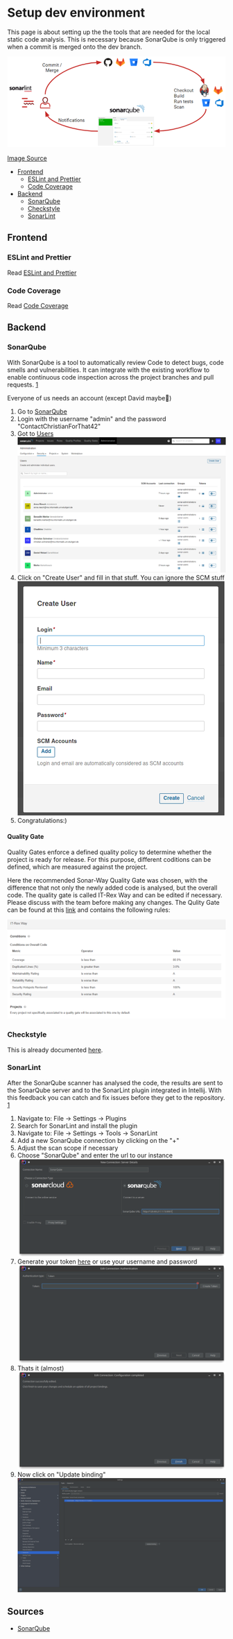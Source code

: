 <!-- omit in toc -->
# Setup dev environment

This page is about setting up the the tools that are needed for the local static code analysis. This is necessary because SonarQube is only triggered when a commit is merged onto the dev branch. 

 ![DevelopmentCycle](./Images/DevEnvironment/dev-cycle.png)
 
 [Image Source](https://docs.sonarqube.org/latest/)

- [Frontend](#frontend)
  - [ESLint and Prettier](#eslint-and-prettier)
  - [Code Coverage](#code-coverage)
- [Backend](#backend)
  - [SonarQube](#sonarqube)
  - [Checkstyle](#checkstyle)
  - [SonarLint](#sonarlint)

## Frontend

### ESLint and Prettier

Read [ESLint and Prettier](./Development--Quality-Assurance-and-Methods--Coding-Conventions--ESLint-and-Prettier##VSCode)

### Code Coverage

Read [Code Coverage](./Development--Quality-Assurance-and-Methods--Testing--Code-Coverage)

## Backend

### SonarQube

With SonarQube is a tool to automatically review Code to detect bugs, code smells and vulnerabilities. It can integrate with the existing workflow to enable continuous code inspection across the project branches and pull requests. [1](https://docs.sonarqube.org/latest/)

Everyone of us needs an account (except David maybe🤪)
1. Go to [SonarQube](http://129.69.217.173:9001)
2. Login with the username "admin" and the password "ContactChristianForThat42"
3. Got to [Users](http://129.69.217.173:9001/admin/users) ![SonarQubeUsers](./Images/SonarQubeUser.png)
4. Click on "Create User" and fill in that stuff. You can ignore the SCM stuff ![SonarQubeUsers](./Images/SonarQubeCreateUser.png)
5. Congratulations:)

#### Quality Gate

Quality Gates enforce a defined quality policy to determine whether the project is ready for release. For this purpose, different coditions can be defined, which are measured against the project.

Here the recommended Sonar-Way Quality Gate was chosen, with the difference that not only the newly added code is analysed, but the overall code. The quality gate is called IT-Rex Way and can be edited if necessary. Please discuss with the team before making any changes. 
The Qulity Gate can be found at this [link](http://129.69.217.173:9001/quality_gates/show/AXb2fp14nHCoTEaPRxpo) and contains the following rules: 


 ![DevelopmentCycle](./Images/DevEnvironment/QualityGate.PNG)

### Checkstyle

This is already documented [here](./Development--Quality-Assurance-and-Methods--Static-Code-Analysis--Backend###Checkstyle).

### SonarLint

After the SonarQube scanner has analysed the code, the results are sent to the SonarQube server and to the SonarLint plugin integrated in Intellij. With this feedback you can catch and fix issues before they get to the repository. [1](https://docs.sonarqube.org/latest/)

1. Navigate to: File → Settings → Plugins
2. Search for SonarLint and install the plugin
3. Navigate to: File → Settings → Tools → SonarLint
4. Add a new SonarQube connection by clicking on the "+"
5. Adjust the scan scope if necessary
6. Choose "SonarQube" and enter the url to our instance ![6](./Images/DevEnvironment/6.png)
7. Generate your token [here](http://129.69.217.173:9001/account/security) or use your username and password ![7](./Images/DevEnvironment/7.png)
8. Thats it (almost) ![8](./Images/DevEnvironment/8.png)
9.  Now click on "Update binding"![9](./Images/DevEnvironment/9.png)

 
## Sources
- [SonarQube](https://docs.sonarqube.org/latest/)
